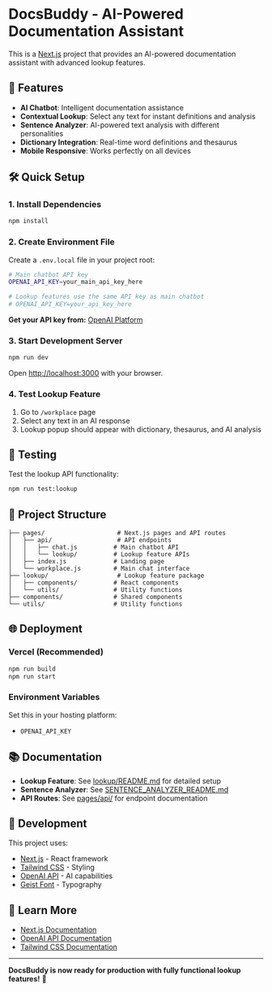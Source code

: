 # DocsBuddy - AI-Powered Documentation Assistant

This is a [Next.js](https://nextjs.org) project that provides an AI-powered documentation assistant with advanced lookup features.

## 🚀 **Features**

- **AI Chatbot**: Intelligent documentation assistance
- **Contextual Lookup**: Select any text for instant definitions and analysis
- **Sentence Analyzer**: AI-powered text analysis with different personalities
- **Dictionary Integration**: Real-time word definitions and thesaurus
- **Mobile Responsive**: Works perfectly on all devices

## 🛠️ **Quick Setup**

### **1. Install Dependencies**
```bash
npm install
```

### **2. Create Environment File**
Create a `.env.local` file in your project root:
```bash
# Main chatbot API key
OPENAI_API_KEY=your_main_api_key_here

# Lookup features use the same API key as main chatbot
# OPENAI_API_KEY=your_api_key_here
```

**Get your API key from:** [OpenAI Platform](https://platform.openai.com/api-keys)

### **3. Start Development Server**
```bash
npm run dev
```

Open [http://localhost:3000](http://localhost:3000) with your browser.

### **4. Test Lookup Feature**
1. Go to `/workplace` page
2. Select any text in an AI response
3. Lookup popup should appear with dictionary, thesaurus, and AI analysis

## 🧪 **Testing**

Test the lookup API functionality:
```bash
npm run test:lookup
```

## 📁 **Project Structure**

```
├── pages/                    # Next.js pages and API routes
│   ├── api/                  # API endpoints
│   │   ├── chat.js          # Main chatbot API
│   │   └── lookup/          # Lookup feature APIs
│   ├── index.js             # Landing page
│   └── workplace.js         # Main chat interface
├── lookup/                   # Lookup feature package
│   ├── components/          # React components
│   └── utils/               # Utility functions
├── components/              # Shared components
└── utils/                   # Utility functions
```

## 🌐 **Deployment**

### **Vercel (Recommended)**
```bash
npm run build
npm run start
```

### **Environment Variables**
Set this in your hosting platform:
- `OPENAI_API_KEY`

## 📚 **Documentation**

- **Lookup Feature**: See [lookup/README.md](lookup/README.md) for detailed setup
- **Sentence Analyzer**: See [SENTENCE_ANALYZER_README.md](SENTENCE_ANALYZER_README.md)
- **API Routes**: See [pages/api/](pages/api/) for endpoint documentation

## 🔧 **Development**

This project uses:
- [Next.js](https://nextjs.org) - React framework
- [Tailwind CSS](https://tailwindcss.com) - Styling
- [OpenAI API](https://openai.com) - AI capabilities
- [Geist Font](https://vercel.com/font) - Typography

## 🚀 **Learn More**

- [Next.js Documentation](https://nextjs.org/docs)
- [OpenAI API Documentation](https://platform.openai.com/docs)
- [Tailwind CSS Documentation](https://tailwindcss.com/docs)

---

**DocsBuddy is now ready for production with fully functional lookup features!** 🎉
